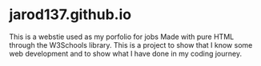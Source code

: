 # jarod137.github.io

This is a webstie used as my porfolio for jobs
Made with pure HTML through the W3Schools library.
This is a project to show that I know some web development and to show what I have done in my coding journey.

